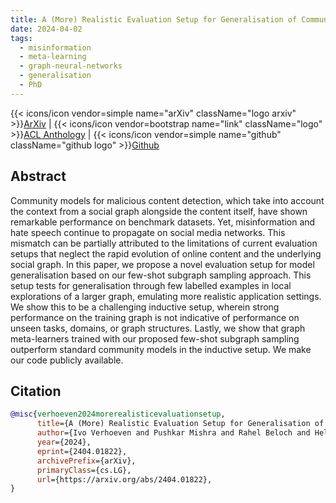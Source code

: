 ```yaml
---
title: A (More) Realistic Evaluation Setup for Generalisation of Community Models on Malicious Content Detection
date: 2024-04-02
tags:
  - misinformation
  - meta-learning
  - graph-neural-networks
  - generalisation
  - PhD
---
```


{{< icons/icon vendor=simple name="arXiv" className="logo arxiv" >}}[ArXiv](https://arxiv.org/abs/2404.01822) | {{< icons/icon vendor=bootstrap name="link" className="logo" >}}[ACL Anthology](https://aclanthology.org/2024.findings-naacl.30/) | {{< icons/icon vendor=simple name="github" className="github logo" >}}[Github](https://github.com/rahelbeloch/meta-learning-gnns)

## Abstract

Community models for malicious content detection, which take into account the context from a social graph alongside the content itself, have shown remarkable performance on benchmark datasets. Yet, misinformation and hate speech continue to propagate on social media networks. This mismatch can be partially attributed to the limitations of current evaluation setups that neglect the rapid evolution of online content and the underlying social graph. In this paper, we propose a novel evaluation setup for model generalisation based on our few-shot subgraph sampling approach. This setup tests for generalisation through few labelled examples in local explorations of a larger graph, emulating more realistic application settings. We show this to be a challenging inductive setup, wherein strong performance on the training graph is not indicative of performance on unseen tasks, domains, or graph structures. Lastly, we show that graph meta-learners trained with our proposed few-shot subgraph sampling outperform standard community models in the inductive setup. We make our code publicly available.

## Citation

```bibtex
@misc{verhoeven2024morerealisticevaluationsetup,
      title={A (More) Realistic Evaluation Setup for Generalisation of Community Models on Malicious Content Detection},
      author={Ivo Verhoeven and Pushkar Mishra and Rahel Beloch and Helen Yannakoudakis and Ekaterina Shutova},
      year={2024},
      eprint={2404.01822},
      archivePrefix={arXiv},
      primaryClass={cs.LG},
      url={https://arxiv.org/abs/2404.01822},
}
```

